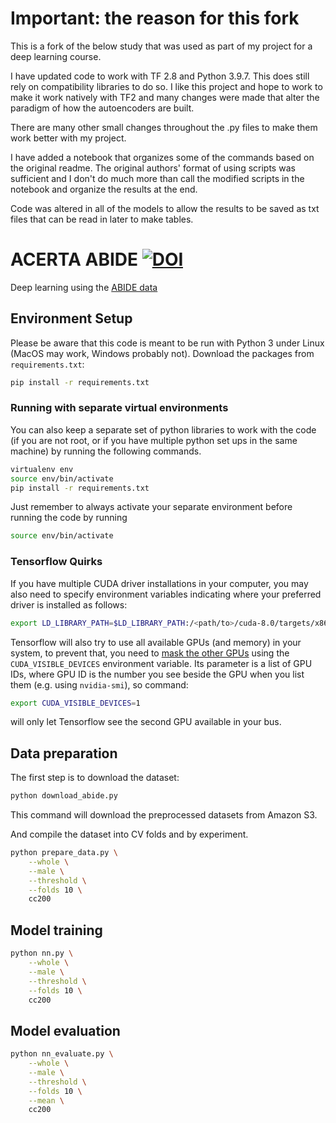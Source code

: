 # Important: the reason for this fork

This is a fork of the below study that was used as part of my project for a deep learning course.

I have updated code to work with TF 2.8 and Python 3.9.7. This does still rely on compatibility libraries to do so. I like this project and hope to work to make it work natively with TF2 and many changes were made that alter the paradigm of how the autoencoders are built. 

There are many other small changes throughout the .py files to make them work better with my project.

I have added a notebook that organizes some of the commands based on the original readme. The original authors' format of using scripts was sufficient and I don't do much more than call the modified scripts in the notebook and organize the results at the end. 

Code was altered in all of the models to allow the results to be saved as txt files that can be read in later to make tables. 





# ACERTA ABIDE [![DOI](https://zenodo.org/badge/38068726.svg)](https://zenodo.org/badge/latestdoi/38068726)
Deep learning using the [ABIDE data](http://fcon_1000.projects.nitrc.org/indi/abide/)

## Environment Setup

Please be aware that this code is meant to be run with Python 3 under Linux (MacOS may work, Windows probably not).
Download the packages from `requirements.txt`:
```bash
pip install -r requirements.txt
```

### Running with separate virtual environments

You can also keep a separate set of python libraries to work with the code (if you are not root, or if you have multiple python set ups in the same machine) by running the following commands.
```bash
virtualenv env
source env/bin/activate
pip install -r requirements.txt
```

Just remember to always activate your separate environment before running the code by running
```bash
source env/bin/activate
```

### Tensorflow Quirks

If you have multiple CUDA driver installations in your computer, you may also need to specify environment variables indicating where your preferred driver is installed as follows:
```bash
export LD_LIBRARY_PATH=$LD_LIBRARY_PATH:/<path/to>/cuda-8.0/targets/x86_64-linux/lib/
```

Tensorflow will also try to use all available GPUs (and memory) in your system, to prevent that, you need to [mask the other GPUs](http://acceleware.com/blog/cudavisibledevices-masking-gpus) using the ```CUDA_VISIBLE_DEVICES``` environment variable. Its parameter is a list of GPU IDs, where GPU ID is the number you see beside the GPU when you list them (e.g. using ```nvidia-smi```), so command:
```bash
export CUDA_VISIBLE_DEVICES=1
```
will only let Tensorflow see the second GPU available in your bus.


## Data preparation

The first step is to download the dataset:

```bash
python download_abide.py
```

This command will download the preprocessed datasets from Amazon S3.

And compile the dataset into CV folds and by experiment.

```bash
python prepare_data.py \
    --whole \
    --male \
    --threshold \
    --folds 10 \
    cc200
```

## Model training

```bash
python nn.py \
    --whole \
    --male \
    --threshold \
    --folds 10 \
    cc200
```

## Model evaluation

```bash
python nn_evaluate.py \
    --whole \
    --male \
    --threshold \
    --folds 10 \
    --mean \
    cc200
```
